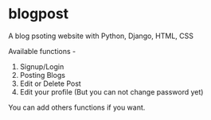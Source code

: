 # blogpost

A blog psoting website with Python, Django, HTML, CSS 

Available functions - 
1. Signup/Login
2. Posting Blogs
3. Edit or Delete Post
4. Edit your profile (But you can not change password yet)

You can add others functions if you want.
